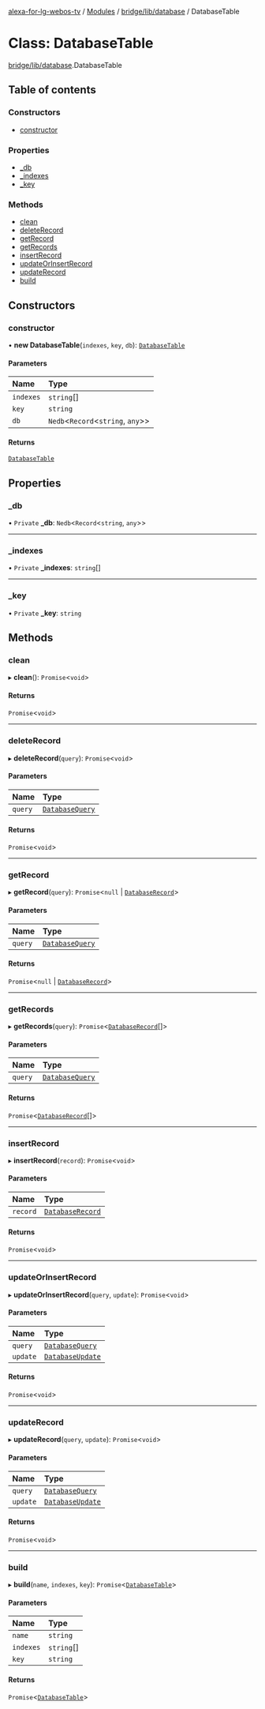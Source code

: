 [alexa-for-lg-webos-tv](../README.md) / [Modules](../modules.md) / [bridge/lib/database](../modules/bridge_lib_database.md) / DatabaseTable

# Class: DatabaseTable

[bridge/lib/database](../modules/bridge_lib_database.md).DatabaseTable

## Table of contents

### Constructors

- [constructor](bridge_lib_database.DatabaseTable.md#constructor)

### Properties

- [\_db](bridge_lib_database.DatabaseTable.md#_db)
- [\_indexes](bridge_lib_database.DatabaseTable.md#_indexes)
- [\_key](bridge_lib_database.DatabaseTable.md#_key)

### Methods

- [clean](bridge_lib_database.DatabaseTable.md#clean)
- [deleteRecord](bridge_lib_database.DatabaseTable.md#deleterecord)
- [getRecord](bridge_lib_database.DatabaseTable.md#getrecord)
- [getRecords](bridge_lib_database.DatabaseTable.md#getrecords)
- [insertRecord](bridge_lib_database.DatabaseTable.md#insertrecord)
- [updateOrInsertRecord](bridge_lib_database.DatabaseTable.md#updateorinsertrecord)
- [updateRecord](bridge_lib_database.DatabaseTable.md#updaterecord)
- [build](bridge_lib_database.DatabaseTable.md#build)

## Constructors

### constructor

• **new DatabaseTable**(`indexes`, `key`, `db`): [`DatabaseTable`](bridge_lib_database.DatabaseTable.md)

#### Parameters

| Name | Type |
| :------ | :------ |
| `indexes` | `string`[] |
| `key` | `string` |
| `db` | `Nedb`\<`Record`\<`string`, `any`\>\> |

#### Returns

[`DatabaseTable`](bridge_lib_database.DatabaseTable.md)

## Properties

### \_db

• `Private` **\_db**: `Nedb`\<`Record`\<`string`, `any`\>\>

___

### \_indexes

• `Private` **\_indexes**: `string`[]

___

### \_key

• `Private` **\_key**: `string`

## Methods

### clean

▸ **clean**(): `Promise`\<`void`\>

#### Returns

`Promise`\<`void`\>

___

### deleteRecord

▸ **deleteRecord**(`query`): `Promise`\<`void`\>

#### Parameters

| Name | Type |
| :------ | :------ |
| `query` | [`DatabaseQuery`](../interfaces/bridge_lib_database.DatabaseQuery.md) |

#### Returns

`Promise`\<`void`\>

___

### getRecord

▸ **getRecord**(`query`): `Promise`\<``null`` \| [`DatabaseRecord`](../interfaces/bridge_lib_database.DatabaseRecord.md)\>

#### Parameters

| Name | Type |
| :------ | :------ |
| `query` | [`DatabaseQuery`](../interfaces/bridge_lib_database.DatabaseQuery.md) |

#### Returns

`Promise`\<``null`` \| [`DatabaseRecord`](../interfaces/bridge_lib_database.DatabaseRecord.md)\>

___

### getRecords

▸ **getRecords**(`query`): `Promise`\<[`DatabaseRecord`](../interfaces/bridge_lib_database.DatabaseRecord.md)[]\>

#### Parameters

| Name | Type |
| :------ | :------ |
| `query` | [`DatabaseQuery`](../interfaces/bridge_lib_database.DatabaseQuery.md) |

#### Returns

`Promise`\<[`DatabaseRecord`](../interfaces/bridge_lib_database.DatabaseRecord.md)[]\>

___

### insertRecord

▸ **insertRecord**(`record`): `Promise`\<`void`\>

#### Parameters

| Name | Type |
| :------ | :------ |
| `record` | [`DatabaseRecord`](../interfaces/bridge_lib_database.DatabaseRecord.md) |

#### Returns

`Promise`\<`void`\>

___

### updateOrInsertRecord

▸ **updateOrInsertRecord**(`query`, `update`): `Promise`\<`void`\>

#### Parameters

| Name | Type |
| :------ | :------ |
| `query` | [`DatabaseQuery`](../interfaces/bridge_lib_database.DatabaseQuery.md) |
| `update` | [`DatabaseUpdate`](../interfaces/bridge_lib_database.DatabaseUpdate.md) |

#### Returns

`Promise`\<`void`\>

___

### updateRecord

▸ **updateRecord**(`query`, `update`): `Promise`\<`void`\>

#### Parameters

| Name | Type |
| :------ | :------ |
| `query` | [`DatabaseQuery`](../interfaces/bridge_lib_database.DatabaseQuery.md) |
| `update` | [`DatabaseUpdate`](../interfaces/bridge_lib_database.DatabaseUpdate.md) |

#### Returns

`Promise`\<`void`\>

___

### build

▸ **build**(`name`, `indexes`, `key`): `Promise`\<[`DatabaseTable`](bridge_lib_database.DatabaseTable.md)\>

#### Parameters

| Name | Type |
| :------ | :------ |
| `name` | `string` |
| `indexes` | `string`[] |
| `key` | `string` |

#### Returns

`Promise`\<[`DatabaseTable`](bridge_lib_database.DatabaseTable.md)\>
